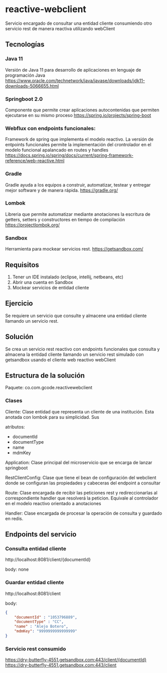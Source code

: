 # reactive-webclient
Servicio encargado de consultar una entidad cliente consumiendo otro servicio rest de manera reactiva utilizando webClient

## Tecnologías

### Java 11
Versión de Java 11 para desarrollo de aplicaciones en lenguaje de programación Java https://www.oracle.com/technetwork/java/javase/downloads/jdk11-downloads-5066655.html

### Springboot 2.0
Componente que permite crear aplicaciones autocontenidas que permiten ejecutarse en su mismo proceso https://spring.io/projects/spring-boot

### Webflux con endpoints funcionales:
Framework de spring que implementa el modelo reactivo. La versión de entpoints funcionales permite la implementación del crontrolador en el modelo funcional apalancado en routes y handles https://docs.spring.io/spring/docs/current/spring-framework-reference/web-reactive.html

### Gradle
Gradle ayuda a los equipos a construir, automatizar, testear y entregar mejor software y de manera rápida. https://gradle.org/

### Lombok
Libreria que permite automatizar mediante anotaciones la escritura de getters, setters y constructores en tiempo de compilación https://projectlombok.org/

### Sandbox
Herramienta para mockear servicios rest. https://getsandbox.com/

## Requisitos
1. Tener un IDE instalado (eclipse, intellij, netbeans, etc)
2. Abrir una cuenta en Sandbox
3. Mockear servicios de entidad cliente

## Ejercicio
Se requiere un servicio que consulte y almacene una entidad cliente llamando un servicio rest.

## Solución
Se crea un servicio rest reactivo con endpoints funcionales que consulta y almacena la entidad cliente llamando un servicio rest simulado con getsandbox usando el cliente web reactivo webClient

## Estructura de la solución

Paquete: co.com.gcode.reactivewebclient

### Clases
Cliente: Clase entidad que representa un cliente de una institución. Esta anotada con lombok para su simplicidad. Sus 

atributos:
- documentId
- documentType
- name
- mdmKey

Application: Clase principal del microservicio que se encarga de lanzar springboot

RestClientConfig: Clase que tiene el bean de configuración del webclient donde se configuran las propiedades y cabeceras del endpoint a consultar

Route: Clase encargada de recibir las peticiones rest y redireccionarlas al correspondiente handler que resolverá la peticion. Equivale al controlador en el modelo reactivo orientado a anotaciones

Handler: Clase encargada de procesar la operación de consulta y guardado en redis.

## Endpoints del servicio

### Consulta entidad cliente
http://localhost:8081/client/{documentId}

body: none

### Guardar entidad cliente
http://localhost:8081/client

body:
```json
{
    "documentId" : "1053796889",
    "documentType" : "CC",
    "name" : "Alejo Botero",
    "mdmKey": "9999999999999999"
}
```
### Servicio rest consumido
https://dry-butterfly-4551.getsandbox.com:443/client/{documentId}
https://dry-butterfly-4551.getsandbox.com:443/client
